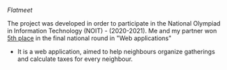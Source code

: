 *Flatmeet*

The project was developed in order to participate in the National Olympiad in Information Technology (NOIT) - (2020-2021). 
Me and my partner won [5th place](https://edusoft.fmi.uni-sofia.bg/archive/it2021/protocols/%D0%9D%D0%9E%D0%98%D0%A2_2021_%D0%A0%D0%B0%D0%B7%D0%BF%D1%80%D0%B5%D0%B4%D0%B5%D0%BB%D0%B5%D0%BD%D0%B8_web_11-12_%D1%81%D0%B0%D0%B9%D1%82.pdf) in the final national round in "Web applications"

 - It is a web application, aimed to help neighbours organize gatherings and calculate taxes for every neighbour.
